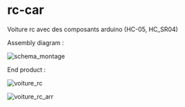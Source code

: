 # rc-car
Voiture rc avec des composants arduino (HC-05, HC_SR04)

Assembly diagram : 


![schema_montage](https://github.com/user-attachments/assets/d5983c04-7855-4f8a-b773-01073756587f)

End product : 

![voiture_rc](https://github.com/user-attachments/assets/81b1270c-4f34-4b9e-95e5-bcd643fcf283)

![voiture_rc_arr](https://github.com/user-attachments/assets/6db1483a-9945-4098-9c31-6076a5d7ddc1)



